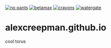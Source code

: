 [![no pants](https://forthebadge.com/images/badges/made-with-out-pants.svg)](https://forthebadge.com)
[![betamax](https://forthebadge.com/images/badges/compatibility-betamax.svg)](https://forthebadge.com)
[![crayons](https://forthebadge.com/images/badges/made-with-crayons.svg)](https://forthebadge.com)
[![watergate](https://forthebadge.com/images/badges/powered-by-watergate.svg)](https://forthebadge.com)
# alexcreepman.github.io
cool torus
